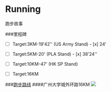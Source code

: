 # Running
跑步故事

###里程碑

- [ ] Target:3KM-19'42'' (US Army Stand)
           - [x] 24'
           
- [ ] Target:5KM-20' (PLA Stand)
           - [x] 38'24''
           
- [ ] Target:10KM-47' (HK SP Stand)

- [ ] Target:16KM


###[跑步路线](http://www.jianshu.com/p/6a2fea20b57b)
####广州大学城外环路16KM
![](https://github.com/zijingshanke/Running/blob/master/%E5%B9%BF%E5%B7%9E/%E7%B2%BE%E5%93%81%E8%B7%91%E6%AD%A5%E8%B7%AF%E7%BA%BF%EF%BC%8D%E5%B9%BF%E5%B7%9E%E5%A4%A7%E5%AD%A6%E5%9F%8E%EF%BC%8D16KM.png)
